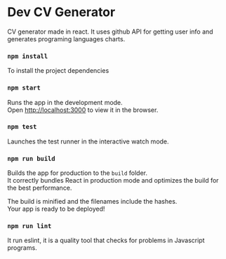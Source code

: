 # Dev CV Generator

CV generator made in react. It uses github API for getting user info and generates programing languages charts.

### `npm install`

To install the project dependencies

### `npm start`

Runs the app in the development mode.<br>
Open [http://localhost:3000](http://localhost:3000) to view it in the browser.

### `npm test`

Launches the test runner in the interactive watch mode.<br>

### `npm run build`

Builds the app for production to the `build` folder.<br>
It correctly bundles React in production mode and optimizes the build for the best performance.

The build is minified and the filenames include the hashes.<br>
Your app is ready to be deployed!

### `npm run lint`

It run eslint, it is a quality tool that checks for problems in Javascript programs.
